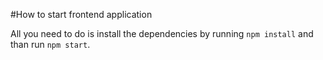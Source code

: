 #How to start frontend application

All you need to do is install the dependencies by running `npm install` and than run `npm start`.
